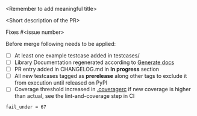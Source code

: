 \<Remember to add meaningful title\>

\<Short description of the PR\>

Fixes #\<issue number\>

Before merge following needs to be applied:
- [ ] At least one example testcase added in testcases/
- [ ] Library Documentation regenerated according to [Generate docs](https://github.com/devopsspiral/KubeLibrary#development)
- [ ] PR entry added in CHANGELOG.md in **In progress** section
- [ ] All new testcases tagged as **prerelease** along other tags to exclude it from execution until released on PyPI
- [ ] Coverage threshold increased in [.coveragerc](https://github.com/devopsspiral/KubeLibrary/blob/master/.coveragerc) if new coverage is higher than actual, see the lint-and-coverage step in CI
```
fail_under = 67
```
